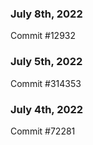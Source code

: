 ### July 8th, 2022

Commit #12932

### July 5th, 2022

Commit #314353


### July 4th, 2022

Commit #72281
